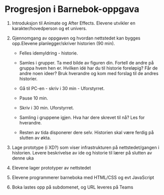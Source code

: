 # Progresjon i Barnebok-oppgava

1. Introduksjon til Animate og After Effects. Elevene utvikler en karakter/hovedperson og et univers. 

2. Gjennomgang av oppgaven og hvordan nettstedet kan bygges opp.Elevene planlegger/skriver historien (90 min).
    - Felles idemyldring - historie. 

    - Samles i grupper. Ta med bilde av figuren din. Fortell de andre på gruppa hvem hen er. Hvilken idé har du til historie foreløpig? Får de andre noen ideer? Bruk hverandre og kom med forslag til de andres historier.

    - Gå til PC-en - skriv i 30 min - Uforstyrret. 
    - Pause 10 min.
    - Skriv i 30 min. Uforstyrret.
 
    - Samling i gruppene igjen. Hva har dere skrevet til nå? Les for hverandre.
 
    - Resten av tida disponerer dere selv. Historien skal være ferdig på slutten av økta.

3. Lage prototype (i XD?) som viser infrastrukturen på nettstedet/gangen i historien. Levere beskrivelse av ide og historie til lærer på slutten av denne uka

4. Elevene lager prototyper av nettstedet

5. Elevene programmerer barneboka med HTML/CSS og evt JavaScript

6. Boka lastes opp på subdomenet, og URL leveres på Teams 

